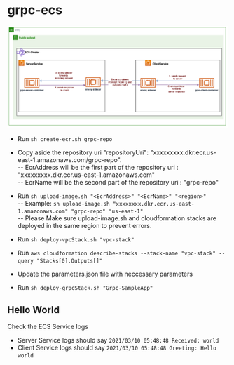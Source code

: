 # grpc-ecs
![Grpc-stack Architectural diagram](./doc/Architectural-diagram-Page-17.png)

- Run `sh create-ecr.sh grpc-repo`
- Copy aside the repository uri "repositoryUri": "xxxxxxxxx.dkr.ecr.us-east-1.amazonaws.com/grpc-repo".  
  -- EcrAddress will be the first part of the repository uri : "xxxxxxxxx.dkr.ecr.us-east-1.amazonaws.com"  
  -- EcrName will be the second part of the repository uri : "grpc-repo"

- Run `sh upload-image.sh "<EcrAddress>" "<EcrName>" "<region>"`  
 -- Example: `sh upload-image.sh "xxxxxxxx.dkr.ecr.us-east-1.amazonaws.com" "grpc-repo" "us-east-1"`    
 -- Please Make sure upload-image.sh and cloudformation stacks are deployed in the same region to prevent errors.

- Run `sh deploy-vpcStack.sh "vpc-stack"`
- Run `aws cloudformation describe-stacks --stack-name "vpc-stack" --query "Stacks[0].Outputs[]"`
- Update the parameters.json file with neccessary parameters
- Run `sh deploy-grpcStack.sh "Grpc-SampleApp"`

## Hello World
Check the ECS Service logs  
- Server Service logs should say `2021/03/10 05:48:48 Received: world`
- Client Service logs should say `2021/03/10 05:48:48 Greeting: Hello world`
